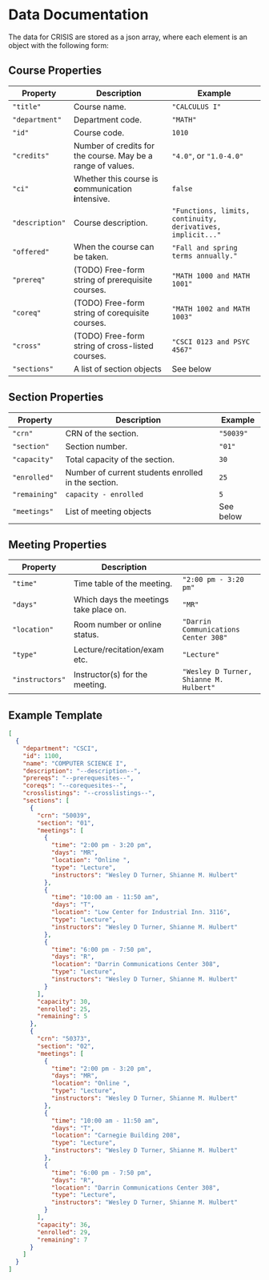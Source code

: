 # Data Documentation

The data for CRISIS are stored as a json array, where each element is
an object with the following form:

## Course Properties

| Property        | Description                                                 | Example                                                     |
|-----------------|-------------------------------------------------------------|-------------------------------------------------------------|
| `"title"`       | Course name.                                                | `"CALCULUS I"`                                              |
| `"department"`  | Department code.                                            | `"MATH"`                                                    |
| `"id"`          | Course code.                                                | `1010`                                                      |
| `"credits"`     | Number of credits for the course. May be a range of values. | `"4.0"`, or `"1.0-4.0"`                                     |
| `"ci"`          | Whether this course is **c**ommunication **i**ntensive.     | `false`                                                     |
| `"description"` | Course description.                                         | `"Functions, limits, continuity, derivatives, implicit..."` |
| `"offered"`     | When the course can be taken.                               | `"Fall and spring terms annually."`                         |
| `"prereq"`      | (TODO) Free-form string of prerequisite courses.            | `"MATH 1000 and MATH 1001"`                                 |
| `"coreq"`       | (TODO) Free-form string of corequisite courses.             | `"MATH 1002 and MATH 1003"`                                 |
| `"cross"`       | (TODO) Free-form string of cross-listed courses.            | `"CSCI 0123 and PSYC 4567"`                                 |
| `"sections"`    | A list of section objects                                   | See below                                                   |

## Section Properties

| Property      | Description                                         | Example   |
|---------------|-----------------------------------------------------|-----------|
| `"crn"`       | CRN of the section.                                 | `"50039"` |
| `"section"`   | Section number.                                     | `"01"`    |
| `"capacity"`  | Total capacity of the section.                      | `30`      |
| `"enrolled"`  | Number of current students enrolled in the section. | `25`      |
| `"remaining"` | `capacity - enrolled`                               | `5`       |
| `"meetings"`  | List of meeting objects                             | See below          |

## Meeting Properties

| Property        | Description                            |                                         |
|-----------------|----------------------------------------|-----------------------------------------|
| `"time"`        | Time table of the meeting.             | `"2:00 pm - 3:20 pm"`                   |
| `"days"`        | Which days the meetings take place on. | `"MR"`                                  |
| `"location"`    | Room number or online status.          | `"Darrin Communications Center 308"`    |
| `"type"`        | Lecture/recitation/exam etc.           | `"Lecture"`                             |
| `"instructors"` | Instructor(s) for the meeting.         | `"Wesley D Turner, Shianne M. Hulbert"` |

## Example Template

```json
[
  {
    "department": "CSCI",
    "id": 1100,
    "name": "COMPUTER SCIENCE I",
    "description": "--description--",
    "prereqs": "--prerequesites--",
    "coreqs": "--corequesites--",
    "crosslistings": "--crosslistings--",
    "sections": [
      {
        "crn": "50039",
        "section": "01",
        "meetings": [
          {
            "time": "2:00 pm - 3:20 pm",
            "days": "MR",
            "location": "Online ",
            "type": "Lecture",
            "instructors": "Wesley D Turner, Shianne M. Hulbert"
          },
          {
            "time": "10:00 am - 11:50 am",
            "days": "T",
            "location": "Low Center for Industrial Inn. 3116",
            "type": "Lecture",
            "instructors": "Wesley D Turner, Shianne M. Hulbert"
          },
          {
            "time": "6:00 pm - 7:50 pm",
            "days": "R",
            "location": "Darrin Communications Center 308",
            "type": "Lecture",
            "instructors": "Wesley D Turner, Shianne M. Hulbert"
          }
        ],
        "capacity": 30,
        "enrolled": 25,
        "remaining": 5
      },
      {
        "crn": "50373",
        "section": "02",
        "meetings": [
          {
            "time": "2:00 pm - 3:20 pm",
            "days": "MR",
            "location": "Online ",
            "type": "Lecture",
            "instructors": "Wesley D Turner, Shianne M. Hulbert"
          },
          {
            "time": "10:00 am - 11:50 am",
            "days": "T",
            "location": "Carnegie Building 208",
            "type": "Lecture",
            "instructors": "Wesley D Turner, Shianne M. Hulbert"
          },
          {
            "time": "6:00 pm - 7:50 pm",
            "days": "R",
            "location": "Darrin Communications Center 308",
            "type": "Lecture",
            "instructors": "Wesley D Turner, Shianne M. Hulbert"
          }
        ],
        "capacity": 36,
        "enrolled": 29,
        "remaining": 7
      }
    ]
  }
]
```
